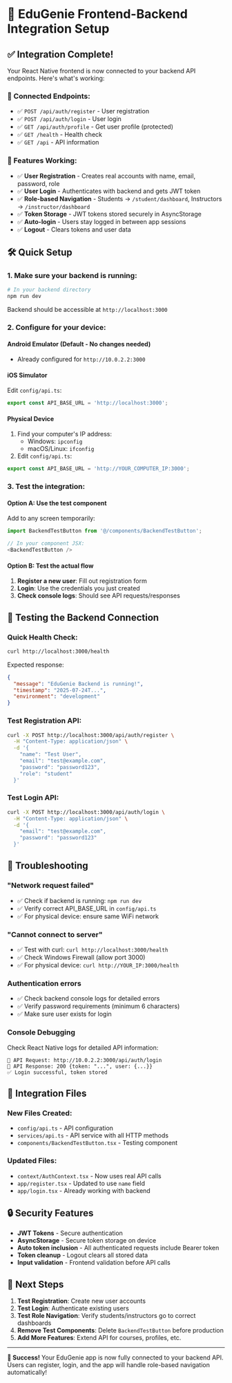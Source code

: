 # 🚀 EduGenie Frontend-Backend Integration Setup

## ✅ Integration Complete!

Your React Native frontend is now connected to your backend API endpoints. Here's what's working:

### 🔗 Connected Endpoints:
- ✅ `POST /api/auth/register` - User registration
- ✅ `POST /api/auth/login` - User login  
- ✅ `GET /api/auth/profile` - Get user profile (protected)
- ✅ `GET /health` - Health check
- ✅ `GET /api` - API information

### 📱 Features Working:
- ✅ **User Registration** - Creates real accounts with name, email, password, role
- ✅ **User Login** - Authenticates with backend and gets JWT token
- ✅ **Role-based Navigation** - Students → `/student/dashboard`, Instructors → `/instructor/dashboard`
- ✅ **Token Storage** - JWT tokens stored securely in AsyncStorage
- ✅ **Auto-login** - Users stay logged in between app sessions
- ✅ **Logout** - Clears tokens and user data

## 🛠️ Quick Setup

### 1. Make sure your backend is running:
```bash
# In your backend directory
npm run dev
```
Backend should be accessible at `http://localhost:3000`

### 2. Configure for your device:

#### Android Emulator (Default - No changes needed)
- Already configured for `http://10.0.2.2:3000`

#### iOS Simulator
Edit `config/api.ts`:
```typescript
export const API_BASE_URL = 'http://localhost:3000';
```

#### Physical Device  
1. Find your computer's IP address:
   - Windows: `ipconfig` 
   - macOS/Linux: `ifconfig`
2. Edit `config/api.ts`:
```typescript
export const API_BASE_URL = 'http://YOUR_COMPUTER_IP:3000';
```

### 3. Test the integration:

#### Option A: Use the test component
Add to any screen temporarily:
```typescript
import BackendTestButton from '@/components/BackendTestButton';

// In your component JSX:
<BackendTestButton />
```

#### Option B: Test the actual flow
1. **Register a new user**: Fill out registration form
2. **Login**: Use the credentials you just created
3. **Check console logs**: Should see API requests/responses

## 🔧 Testing the Backend Connection

### Quick Health Check:
```bash
curl http://localhost:3000/health
```

Expected response:
```json
{
  "message": "EduGenie Backend is running!",
  "timestamp": "2025-07-24T...",
  "environment": "development"
}
```

### Test Registration API:
```bash
curl -X POST http://localhost:3000/api/auth/register \
  -H "Content-Type: application/json" \
  -d '{
    "name": "Test User",
    "email": "test@example.com", 
    "password": "password123",
    "role": "student"
  }'
```

### Test Login API:
```bash
curl -X POST http://localhost:3000/api/auth/login \
  -H "Content-Type: application/json" \
  -d '{
    "email": "test@example.com",
    "password": "password123"
  }'
```

## 🐛 Troubleshooting

### "Network request failed"
- ✅ Check if backend is running: `npm run dev`
- ✅ Verify correct API_BASE_URL in `config/api.ts`
- ✅ For physical device: ensure same WiFi network

### "Cannot connect to server"  
- ✅ Test with curl: `curl http://localhost:3000/health`
- ✅ Check Windows Firewall (allow port 3000)
- ✅ For physical device: `curl http://YOUR_IP:3000/health`

### Authentication errors
- ✅ Check backend console logs for detailed errors
- ✅ Verify password requirements (minimum 6 characters)
- ✅ Make sure user exists for login

### Console Debugging
Check React Native logs for detailed API information:
```
🔄 API Request: http://10.0.2.2:3000/api/auth/login
📡 API Response: 200 {token: "...", user: {...}}
✅ Login successful, token stored
```

## 📁 Integration Files

### New Files Created:
- `config/api.ts` - API configuration
- `services/api.ts` - API service with all HTTP methods
- `components/BackendTestButton.tsx` - Testing component

### Updated Files:
- `context/AuthContext.tsx` - Now uses real API calls
- `app/register.tsx` - Updated to use `name` field
- `app/login.tsx` - Already working with backend

## 🔒 Security Features

- **JWT Tokens** - Secure authentication
- **AsyncStorage** - Secure token storage on device  
- **Auto token inclusion** - All authenticated requests include Bearer token
- **Token cleanup** - Logout clears all stored data
- **Input validation** - Frontend validation before API calls

## 🎯 Next Steps

1. **Test Registration**: Create new user accounts
2. **Test Login**: Authenticate existing users  
3. **Test Role Navigation**: Verify students/instructors go to correct dashboards
4. **Remove Test Components**: Delete `BackendTestButton` before production
5. **Add More Features**: Extend API for courses, profiles, etc.

---

**🎉 Success!** Your EduGenie app is now fully connected to your backend API. Users can register, login, and the app will handle role-based navigation automatically!

